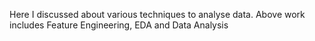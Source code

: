 
Here I discussed about various techniques to analyse data. Above work includes Feature Engineering, EDA and Data Analysis 
